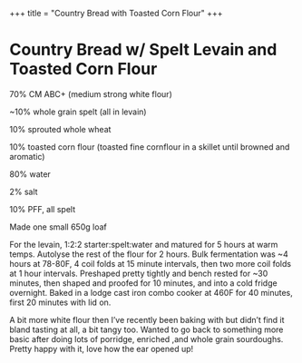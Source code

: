 +++
title = "Country Bread with Toasted Corn Flour"
+++

# Country Bread w/ Spelt Levain and Toasted Corn Flour

70% CM ABC+ (medium strong white flour)

~10% whole grain spelt (all in levain)

10% sprouted whole wheat

10% toasted corn flour (toasted fine cornflour in a skillet until browned and aromatic)

80% water

2% salt

10% PFF, all spelt

Made one small 650g loaf

For the levain, 1:2:2 starter:spelt:water and matured for 5 hours at warm temps. Autolyse the rest of the flour for 2 hours. Bulk fermentation was ~4 hours at 78-80F, 4 coil folds at 15 minute intervals, then two more coil folds at 1 hour intervals. Preshaped pretty tightly and bench rested for ~30 minutes, then shaped and proofed for 10 minutes, and into a cold fridge overnight. Baked in a lodge cast iron combo cooker at 460F for 40 minutes, first 20 minutes with lid on.

A bit more white flour then I’ve recently been baking with but didn’t find it bland tasting at all, a bit tangy too. Wanted to go back to something more basic after doing lots of porridge, enriched ,and whole grain sourdoughs. Pretty happy with it, love how the ear opened up!
